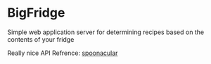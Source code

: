# BigFridge
Simple web application server for determining recipes based on the contents of your fridge

Really nice API Refrence:
[spoonacular](https://spoonacular.com/food-api)
